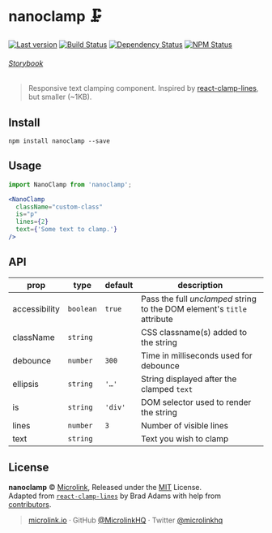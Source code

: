 # nanoclamp 🗜

[![Last version](https://img.shields.io/github/tag/microlinkhq/nanoclamp.svg?style=flat-square)](https://github.com/microlinkhq/nanoclamp/releases)
[![Build Status](https://img.shields.io/travis/microlinkhq/nanoclamp/master.svg?style=flat-square)](https://travis-ci.org/microlinkhq/nanoclamp)
[![Dependency Status](https://david-dm.org/microlinkhq/nanoclamp.svg?style=flat-square)](https://david-dm.org/microlinkhq/nanoclamp)
[![NPM Status](https://img.shields.io/npm/dm/nanoclamp.svg?style=flat-square)](https://www.npmjs.org/package/nanoclamp)

###### [Storybook](https://nanoclamp.netlify.com/)

> Responsive text clamping component. Inspired by [react-clamp-lines](https://github.com/zoltantothcom/react-clamp-lines), but smaller (~1KB).

## Install

```
npm install nanoclamp --save
```


## Usage
```jsx
import NanoClamp from 'nanoclamp';

<NanoClamp
  className="custom-class"
  is="p"
  lines={2}
  text={'Some text to clamp.'}
/>

```

## API

prop | type | default | description |
-----|------|--------------------|-------------|
accessibility | `boolean` | `true` | Pass the full _unclamped_ string to the DOM element's `title` attribute
className | `string` |  | CSS classname(s) added to the string
debounce | `number` | `300` | Time in milliseconds used for debounce
ellipsis | `string` | `'…'` | String displayed after the clamped `text`
is | `string` | `'div'` | DOM selector used to render the string
lines | `number` | `3` | Number of visible lines
text | `string` |  | Text you wish to clamp

## License

**nanoclamp** © [Microlink](https://microlink.io), Released under the [MIT](https://github.com/microlinkhq/nanoclamp/blob/master/LICENSE) License.<br>
Adapted from [`react-clamp-lines`](https://github.com/zoltantothcom/react-clamp-lines) by Brad Adams with help from [contributors](https://github.com/microlinkhq/nanoclamp/contributors).

> [microlink.io](https://microlink.io) · GitHub [@MicrolinkHQ](https://github.com/microlinkhq) · Twitter [@microlinkhq](https://twitter.com/microlinkhq)
